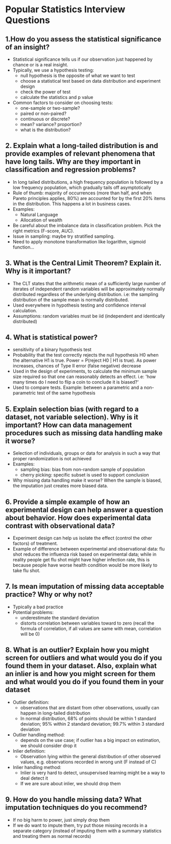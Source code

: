 # Popular Statistics Interview Questions

## 1.How do you assess the statistical significance of an insight?
* Statistical significance tells us if our observation just happened by chance or is a real insight.
* Typically, we use a hypothesis testing:
  * null hypothesis is the opposite of what we want to test
  * choose a statistical test based on data distribution and experiment design
  * check the power of test
  * calculate the statistics and p value
* Common factors to consider on choosing tests:
  * one-sample or two-sample?
  * paired or non-paired?
  * continuous or discrete?
  * mean? variance? proportion?
  * what is the distribution?

## 2. Explain what a long-tailed distribution is and provide examples of relevant phenomena that have long tails. Why are they important in classification and regression problems?
* In long tailed distributions, a high frequency population is followed by a low frequency population, which gradually tails off asymptotically
* Rule of thumb: majority of occurrences (more than half, and when Pareto principles applies, 80%) are accounted for by the first 20% items in the distribution. This happens a lot in business cases.
* Examples:
  * Natural Language
  * Allocation of wealth
* Be careful about the imbalance data in classification problem. Pick the right metrics (F-score, AUC).
* Issue in sampling: maybe try stratified sampling.
* Need to apply monotone transformation like logarithm, sigmoid function...

## 3. What is the Central Limit Theorem? Explain it. Why is it important?
* The CLT states that the arithmetic mean of a sufficiently large number of iterates of independent random variables will be approximately normally distributed regardless of the underlying distribution. i.e: the sampling distribution of the sample mean is normally distributed.
* Used everywhere in hypothesis testing and confidence interval calculation.
* Assumptions: random variables must be iid (independent and identically distributed)

## 4. What is statistical power?
* sensitivity of a binary hypothesis test
* Probability that the test correctly rejects the null hypothesis H0 when the alternative H1 is true. Power = P(reject H0 | H1 is true). As power increases, chances of Type II error (false negative) decrease
* Used in the design of experiments, to calculate the minimum sample size required so that one can reasonably detects an effect. i.e: 'how many times do I need to flip a coin to conclude it is biased?'
* Used to compare tests. Example: between a parametric and a non-parametric test of the same hypothesis

## 5. Explain selection bias (with regard to a dataset, not variable selection). Why is it important? How can data management procedures such as missing data handling make it worse?
* Selection of individuals, groups or data for analysis in such a way that proper randomization is not achieved
* Examples:
  * sampling bias: bias from non-random sample of population
  * cherry picking: specific subset is used to support conclusion
* Why missing data handling make it worse? When the sample is biased, the imputation just creates more biased data.

## 6. Provide a simple example of how an experimental design can help answer a question about behavior. How does experimental data contrast with observational data?
* Experiment design can help us isolate the effect (control the other factors) of treatment.
* Example of difference between experimental and observational data: flu shot reduces the influenza risk based on experimental data; while in reality people get flu shot might have higher infection rate, this is because people have worse health condition would be more likely to take flu shot.

## 7. Is mean imputation of missing data acceptable practice? Why or why not?
* Typically a bad practice
* Potential problems:
  * underestimate the standard deviation
  * distorts correlation between variables toward to zero (recall the formula of correlation, if all values are same with mean, correlation will be 0)    

## 8. What is an outlier? Explain how you might screen for outliers and what would you do if you found them in your dataset. Also, explain what an inlier is and how you might screen for them and what would you do if you found them in your dataset
* Outlier definition:
  * observations that are distant from other observations, usually can happen in long-tailed distribution
  * In normal distribution, 68% of points should be within 1 standard deviation; 95% within 2 standard deviation; 99.7% within 3 standard deviation
* Outlier handling method:
  * depends on the use case; if outlier has a big impact on estimation, we should consider drop it
* Inlier definition:
  * Observation lying within the general distribution of other observed values, e.g. observations recorded in wrong unit (F instead of C)
* Inlier handling method:
  * Inlier is very hard to detect, unsupervised learning might be a way to deal detect it
  * If we are sure about inlier, we should drop them

## 9. How do you handle missing data? What imputation techniques do you recommend?
* If no big harm to power, just simply drop them
* If we do want to impute them, try put those missing records in a separate category (instead of imputing them with a summary statistics and treating them as normal records)
